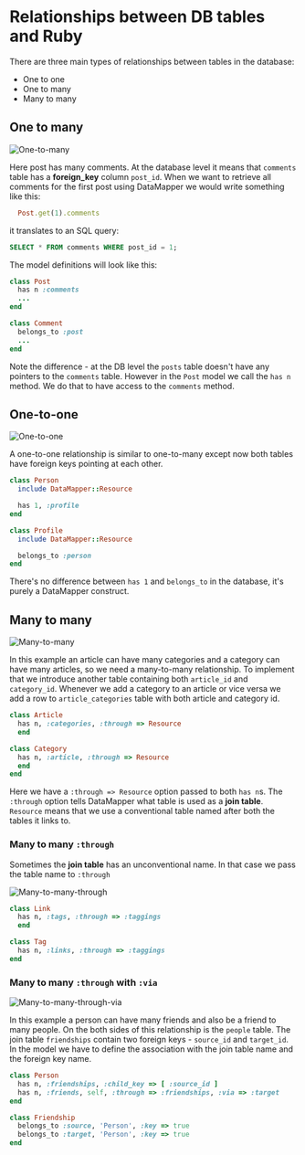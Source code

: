 # Relationships between DB tables and Ruby

There are three main types of relationships between tables in the database:

- One to one
- One to many
- Many to many

## One to many

![One-to-many](images/db-relationships/one-to-many.png)

Here post has many comments. At the database level it means that `comments` table has a **foreign_key** column `post_id`. When we want to retrieve all comments for the first post using DataMapper we would write something like this:

```ruby
  Post.get(1).comments
```

it translates to an SQL query:

```sql
SELECT * FROM comments WHERE post_id = 1;
```
The model definitions will look like this:

```ruby
class Post
  has n :comments
  ...
end

class Comment
  belongs_to :post
  ...
end
```

Note the difference - at the DB level the `posts` table doesn't have any pointers to the `comments` table. However in the `Post` model we call the `has n` method. We do that to have access to the `comments` method.

## One-to-one

![One-to-one](images/db-relationships/one-to-one.png)

A one-to-one relationship is similar to one-to-many except now both tables have foreign keys pointing at each other.

```ruby
class Person
  include DataMapper::Resource

  has 1, :profile
end

class Profile
  include DataMapper::Resource

  belongs_to :person
end
```

There's no difference between `has 1` and `belongs_to` in the database, it's purely a DataMapper construct.

## Many to many

![Many-to-many](images/db-relationships/many-to-many.png)

In this example an article can have many categories and a category can have many articles, so we need a many-to-many relationship. To implement that we introduce another table containing both `article_id` and `category_id`. Whenever we add a category to an article or vice versa we add a row to `article_categories` table with both article and category id.

```ruby
class Article
  has n, :categories, :through => Resource
  end

class Category
  has n, :article, :through => Resource
  end
end
```

Here we have a `:through => Resource` option passed to both `has n`s. The `:through` option tells DataMapper what table is used as a **join table**. `Resource` means that we use a conventional table named after both the tables it links to.

### Many to many `:through`

Sometimes the **join table** has an unconventional name. In that case we pass the table name to `:through`

![Many-to-many-through](images/db-relationships/many-to-many-through.png)

```ruby
class Link
  has n, :tags, :through => :taggings
  end

class Tag
  has n, :links, :through => :taggings
end
```

### Many to many `:through` with `:via`

![Many-to-many-through-via](images/db-relationships/many-to-many-through-via.png)

In this example a person can have many friends and also be a friend to many people. On the both sides of this relationship is the `people` table. The join table `friendships` contain two foreign keys - `source_id` and `target_id`. In the model we have to define the association with the join table name and the foreign key name.

```ruby
class Person
  has n, :friendships, :child_key => [ :source_id ]
  has n, :friends, self, :through => :friendships, :via => :target
end

class Friendship
  belongs_to :source, 'Person', :key => true
  belongs_to :target, 'Person', :key => true
end
```



